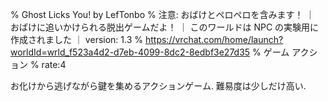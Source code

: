 % Ghost Licks You! by LefTonbo
% 注意: おばけとペロペロを含みます！ ｜ おばけに追いかけられる脱出ゲームだよ！ ｜ このワールドは NPC の実験用に作成されました ｜ version: 1.3
% https://vrchat.com/home/launch?worldId=wrld_f523a4d2-d7eb-4099-8dc2-8edbf3e27d35
% ゲーム アクション
% rate:4

お化けから逃げながら鍵を集めるアクションゲーム.
難易度は少しだけ高い.
